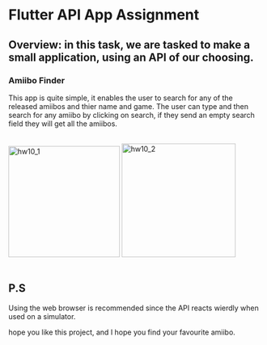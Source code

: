 # Flutter API App Assignment

## Overview: in this task, we are tasked to make a small application, using an API of our choosing.

### Amiibo Finder
This app is quite simple, it enables the user to search for any of the released amiibos and thier name and game.
The user can type and then search for any amiibo by clicking on search, if they send an empty search field they will get all the amiibos.
<br><br>

<img width="220" alt="hw10_1" src="https://github.com/hmody360/HW-10/assets/98014312/2b802d55-0d92-459e-837e-f168f2603f0e">
<img width="225" alt="hw10_2" src="https://github.com/hmody360/HW-10/assets/98014312/0ccc1fd6-3f00-4d13-acde-f286f356d3f4">
<br><br>

## P.S
Using the web browser is recommended since the API reacts wierdly when used on a simulator.

hope you like this project, and I hope you find your favourite amiibo.